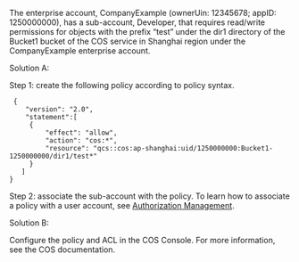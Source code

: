 The enterprise account, CompanyExample (ownerUin: 12345678; appID: 1250000000), has a sub-account, Developer, that requires read/write permissions for objects with the prefix “test” under the dir1 directory of the Bucket1 bucket of the COS service in Shanghai region under the CompanyExample enterprise account.

Solution A:

Step 1: create the following policy according to policy syntax.
```
 {
    "version": "2.0",
    "statement":[
     {
         "effect": "allow",
         "action": "cos:*",
         "resource": "qcs::cos:ap-shanghai:uid/1250000000:Bucket1-1250000000/dir1/test*"
     }
   ]
}
```
Step 2: associate the sub-account with the policy. To learn how to associate a policy with a user account, see [Authorization Management](https://intl.cloud.tencent.com/document/product/598/10602).

Solution B:

Configure the policy and ACL in the COS Console. For more information, see the COS documentation.
